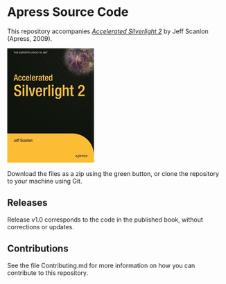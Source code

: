 # Apress Source Code

This repository accompanies [*Accelerated Silverlight 2*](http://www.apress.com/9781430210764) by Jeff Scanlon (Apress, 2009).

![Cover image](9781430210764.jpg)

Download the files as a zip using the green button, or clone the repository to your machine using Git.

## Releases

Release v1.0 corresponds to the code in the published book, without corrections or updates.

## Contributions

See the file Contributing.md for more information on how you can contribute to this repository.
